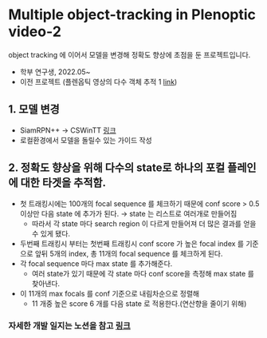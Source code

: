 # Multiple object-tracking in Plenoptic video-2
object tracking 에 이어서 모델을 변경해 정확도 향상에 초점을 둔 프로젝트입니다.

- 학부 연구생, 2022.05~ 
- 이전 프로젝트 (플렌옵틱 영상의 다수 객체 추적 1 [link](https://github.com/jjuun0/object-tracking))

## 1. 모델 변경
- SiamRPN++ → CSWinTT [링크](https://github.com/SkyeSong38/CSWinTT)
- 로컬환경에서 모델을 돌릴수 있는 가이드 작성

## 2. 정확도 향상을 위해 다수의 state로 하나의 포컬 플레인에 대한 타겟을 추적함.
- 첫 트래킹시에는 100개의 focal sequence 를 체크하기 때문에 conf score > 0.5 이상만 다음 state 에 추가가 된다. → state 는 리스트로 여러개로 만들어짐
    - 따라서 각 state 마다 search region 이 다르게 만들어져 더 많은 결과를 얻을 수 있게 됐다.
- 두번째 트래킹시 부터는 첫번째 트래킹시 conf score 가 높은 focal index 를 기준으로 앞뒤 5개의 index, 총 11개의 focal sequence 를 체크하게 된다.
- 각 focal sequence 마다 max state 를 추가해준다.
    - 여러 state가 있기 때문에 각 state 마다 conf score을 측정해 max state 를 찾아낸다.
- 이 11개의 max focals 를 conf 기준으로 내림차순으로 정렬해
    - 11 개중 높은 score 6 개를 다음 state 로 적용한다.(연산향을 줄이기 위해)
    
### 자세한 개발 일지는 노션을 참고 [링크](https://fortune-scraper-694.notion.site/Plenoptic-Video-2-882cd7faa9c24221838f2d6990a327f3)

